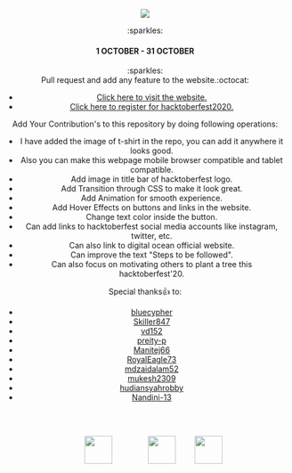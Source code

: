 <p align="center">
    <a href="https://hacktoberfest.digitalocean.com/" target="_blank">
    	<img src="https://hacktoberfest.digitalocean.com/assets/HF-full-logo-b05d5eb32b3f3ecc9b2240526104cf4da3187b8b61963dd9042fdc2536e4a76c.svg" >
    </a>
</p>
<center>:sparkles:<h4>1 OCTOBER - 31 OCTOBER</h4>:sparkles:<center>
Pull request and add any feature to the website.:octocat:
    
* [Click here to visit the website.](https://rakshit234.github.io/HacktoberFest2020/)
* [Click here to register for hacktoberfest2020.](https://hacktoberfest.digitalocean.com/)

Add Your Contribution's to this repository by doing following operations:
- I have added the image of t-shirt in the repo, you can add it anywhere it looks good.
- Also you can make this webpage mobile browser compatible and tablet compatible.
- Add image in title bar of hacktoberfest logo.
- Add Transition through CSS to make it look great.
- Add Animation for smooth experience.
- Add Hover Effects on buttons and links in the website.
- Change text color inside the button.
- Can add links to hacktoberfest social media accounts like instagram, twitter, etc.
- Can also link to digital ocean official website.
- Can improve the text "Steps to be followed".
- Can also focus on motivating others to plant a tree this hacktoberfest'20.

Special thanks:+1: to:

* [bluecypher](https://github.com/bluecypher)
* [Skiller847](https://github.com/Skiller847)
* [vd152](https://github.com/vd152)
* [preity-p](https://github.com/preity-p)
* [Manitej66](https://github.com/Manitej66)
* [RoyalEagle73](https://github.com/RoyalEagle73)
* [mdzaidalam52](https://github.com/mdzaidalam52)
* [mukesh2309](https://github.com/mukesh2309)
* [hudiansyahrobby](https://github.com/hudiansyahrobby)
* [Nandini-13](https://github.com/Nandini-13)

<br />
<a href="https://ctt.ac/Vu1a7"><img src="https://www.flaticon.com/svg/static/icons/svg/733/733635.svg" width="50px" height="50px" style="padding:30px"/></a> 
<a href="https://www.facebook.com/sharer/sharer.php?u=https://hacktoberfest.digitalocean.com/"><img src="https://www.flaticon.com/svg/static/icons/svg/1384/1384005.svg" width="50px" height="50px" style="padding:30px"/></a> 
<a href="https://www.linkedin.com/sharing/share-offsite/?url=https://hacktoberfest.digitalocean.com/"><img src="https://www.flaticon.com/svg/static/icons/svg/1384/1384014.svg" width="50px" height="50px"/></a> 
